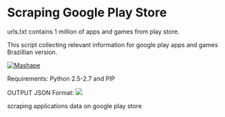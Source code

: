 # Scraping Google Play Store

urls.txt contains 1 million of apps and games from play store.

This script collecting relevant information for google play apps and games Brazillian version.

[![Mashape](https://d1g84eaw0qjo7s.cloudfront.net/images/badges/badge-icon-light-9e8eba63.png)](http://market.mashape.com/marcosrodev/google-play-app-or-game-info)

Requirements:
Python 2.5-2.7 and PIP

OUTPUT JSON Format:
![](https://dl.dropboxusercontent.com/u/2243082/google_play.png?raw=true)

scraping applications data on google play store
